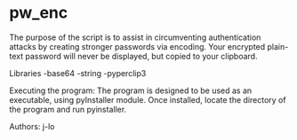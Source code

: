 # pw_enc

The purpose of the script is to assist in circumventing authentication attacks by creating stronger passwords via encoding. Your encrypted plain-text password will never be displayed, but copied to your clipboard.

Libraries
-base64
-string
-pyperclip3

Executing the program:
The program is designed to be used as an executable, using pyInstaller module.
Once installed, locate the directory of the program and run pyinstaller.

Authors:
j-lo
